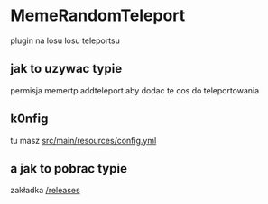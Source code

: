 # MemeRandomTeleport
plugin na losu losu teleportsu

## jak to uzywac typie
permisja memertp.addteleport aby dodac te cos do teleportowania

## k0nfig
tu masz [src/main/resources/config.yml](https://github.com/Nemerux/MemeRandomTeleport/blob/master/src/main/resources/config.yml)

## a jak to pobrac typie
zakładka [/releases](https://github.com/Nemerux/MemeRandomTeleport/releases)
